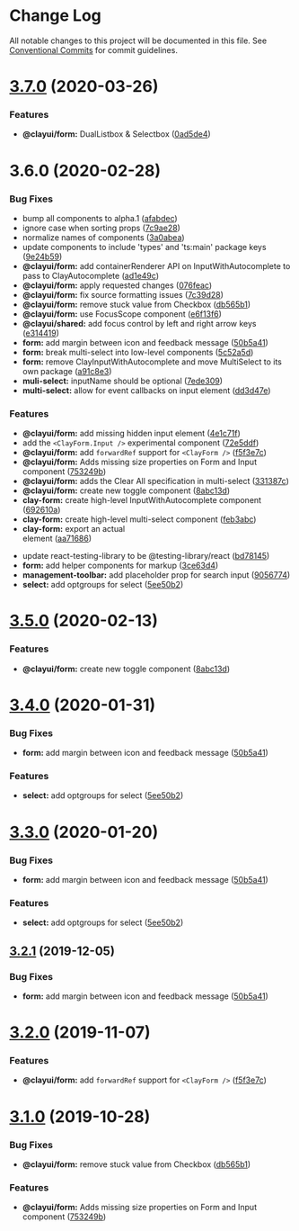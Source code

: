 # Change Log

All notable changes to this project will be documented in this file.
See [Conventional Commits](https://conventionalcommits.org) for commit guidelines.

# [3.7.0](https://github.com/liferay/clay/tree/master/packages/clay-form/compare/@clayui/form@3.6.0...@clayui/form@3.7.0) (2020-03-26)

### Features

-   **@clayui/form:** DualListbox & Selectbox ([0ad5de4](https://github.com/liferay/clay/tree/master/packages/clay-form/commit/0ad5de4))

# 3.6.0 (2020-02-28)

### Bug Fixes

-   bump all components to alpha.1 ([afabdec](https://github.com/liferay/clay/tree/master/packages/clay-form/commit/afabdec))
-   ignore case when sorting props ([7c9ae28](https://github.com/liferay/clay/tree/master/packages/clay-form/commit/7c9ae28))
-   normalize names of components ([3a0abea](https://github.com/liferay/clay/tree/master/packages/clay-form/commit/3a0abea))
-   update components to include 'types' and 'ts:main' package keys ([9e24b59](https://github.com/liferay/clay/tree/master/packages/clay-form/commit/9e24b59))
-   **@clayui/form:** add containerRenderer API on InputWithAutocomplete to pass to ClayAutocomplete ([ad1e49c](https://github.com/liferay/clay/tree/master/packages/clay-form/commit/ad1e49c))
-   **@clayui/form:** apply requested changes ([076feac](https://github.com/liferay/clay/tree/master/packages/clay-form/commit/076feac))
-   **@clayui/form:** fix source formatting issues ([7c39d28](https://github.com/liferay/clay/tree/master/packages/clay-form/commit/7c39d28))
-   **@clayui/form:** remove stuck value from Checkbox ([db565b1](https://github.com/liferay/clay/tree/master/packages/clay-form/commit/db565b1))
-   **@clayui/form:** use FocusScope component ([e6f13f6](https://github.com/liferay/clay/tree/master/packages/clay-form/commit/e6f13f6))
-   **@clayui/shared:** add focus control by left and right arrow keys ([e314419](https://github.com/liferay/clay/tree/master/packages/clay-form/commit/e314419))
-   **form:** add margin between icon and feedback message ([50b5a41](https://github.com/liferay/clay/tree/master/packages/clay-form/commit/50b5a41))
-   **form:** break multi-select into low-level components ([5c52a5d](https://github.com/liferay/clay/tree/master/packages/clay-form/commit/5c52a5d))
-   **form:** remove ClayInputWithAutocomplete and move MultiSelect to its own package ([a91c8e3](https://github.com/liferay/clay/tree/master/packages/clay-form/commit/a91c8e3))
-   **muli-select:** inputName should be optional ([7ede309](https://github.com/liferay/clay/tree/master/packages/clay-form/commit/7ede309))
-   **multi-select:** allow for event callbacks on input element ([dd3d47e](https://github.com/liferay/clay/tree/master/packages/clay-form/commit/dd3d47e))

### Features

-   **@clayui/form:** add missing hidden input element ([4e1c71f](https://github.com/liferay/clay/tree/master/packages/clay-form/commit/4e1c71f))
-   add the `<ClayForm.Input />` experimental component ([72e5ddf](https://github.com/liferay/clay/tree/master/packages/clay-form/commit/72e5ddf))
-   **@clayui/form:** add `forwardRef` support for `<ClayForm />` ([f5f3e7c](https://github.com/liferay/clay/tree/master/packages/clay-form/commit/f5f3e7c))
-   **@clayui/form:** Adds missing size properties on Form and Input component ([753249b](https://github.com/liferay/clay/tree/master/packages/clay-form/commit/753249b))
-   **@clayui/form:** adds the Clear All specification in multi-select ([331387c](https://github.com/liferay/clay/tree/master/packages/clay-form/commit/331387c))
-   **@clayui/form:** create new toggle component ([8abc13d](https://github.com/liferay/clay/tree/master/packages/clay-form/commit/8abc13d))
-   **clay-form:** create high-level InputWithAutocomplete component ([692610a](https://github.com/liferay/clay/tree/master/packages/clay-form/commit/692610a))
-   **clay-form:** create high-level multi-select component ([feb3abc](https://github.com/liferay/clay/tree/master/packages/clay-form/commit/feb3abc))
-   **clay-form:** export an actual <form> element ([aa71686](https://github.com/liferay/clay/tree/master/packages/clay-form/commit/aa71686))
-   update react-testing-library to be @testing-library/react ([bd78145](https://github.com/liferay/clay/tree/master/packages/clay-form/commit/bd78145))
-   **form:** add helper components for markup ([3ce63d4](https://github.com/liferay/clay/tree/master/packages/clay-form/commit/3ce63d4))
-   **management-toolbar:** add placeholder prop for search input ([9056774](https://github.com/liferay/clay/tree/master/packages/clay-form/commit/9056774))
-   **select:** add optgroups for select ([5ee50b2](https://github.com/liferay/clay/tree/master/packages/clay-form/commit/5ee50b2))

# [3.5.0](https://github.com/liferay/clay/tree/master/packages/clay-form/compare/@clayui/form@3.4.0...@clayui/form@3.5.0) (2020-02-13)

### Features

-   **@clayui/form:** create new toggle component ([8abc13d](https://github.com/liferay/clay/tree/master/packages/clay-form/commit/8abc13d))

# [3.4.0](https://github.com/liferay/clay/tree/master/packages/clay-form/compare/@clayui/form@3.2.0...@clayui/form@3.4.0) (2020-01-31)

### Bug Fixes

-   **form:** add margin between icon and feedback message ([50b5a41](https://github.com/liferay/clay/tree/master/packages/clay-form/commit/50b5a41))

### Features

-   **select:** add optgroups for select ([5ee50b2](https://github.com/liferay/clay/tree/master/packages/clay-form/commit/5ee50b2))

# [3.3.0](https://github.com/liferay/clay/tree/master/packages/clay-form/compare/@clayui/form@3.2.0...@clayui/form@3.3.0) (2020-01-20)

### Bug Fixes

-   **form:** add margin between icon and feedback message ([50b5a41](https://github.com/liferay/clay/tree/master/packages/clay-form/commit/50b5a41))

### Features

-   **select:** add optgroups for select ([5ee50b2](https://github.com/liferay/clay/tree/master/packages/clay-form/commit/5ee50b2))

## [3.2.1](https://github.com/liferay/clay/tree/master/packages/clay-form/compare/@clayui/form@3.2.0...@clayui/form@3.2.1) (2019-12-05)

### Bug Fixes

-   **form:** add margin between icon and feedback message ([50b5a41](https://github.com/liferay/clay/tree/master/packages/clay-form/commit/50b5a41))

# [3.2.0](https://github.com/liferay/clay/tree/master/packages/clay-form/compare/@clayui/form@3.1.0...@clayui/form@3.2.0) (2019-11-07)

### Features

-   **@clayui/form:** add `forwardRef` support for `<ClayForm />` ([f5f3e7c](https://github.com/liferay/clay/tree/master/packages/clay-form/commit/f5f3e7c))

# [3.1.0](https://github.com/liferay/clay/tree/master/packages/clay-form/compare/@clayui/form@3.0.0...@clayui/form@3.1.0) (2019-10-28)

### Bug Fixes

-   **@clayui/form:** remove stuck value from Checkbox ([db565b1](https://github.com/liferay/clay/tree/master/packages/clay-form/commit/db565b1))

### Features

-   **@clayui/form:** Adds missing size properties on Form and Input component ([753249b](https://github.com/liferay/clay/tree/master/packages/clay-form/commit/753249b))
